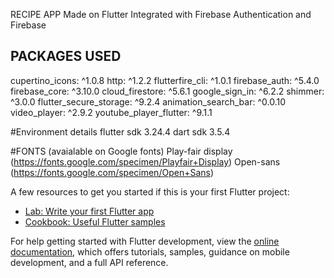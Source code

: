 
RECIPE APP Made on Flutter Integrated with Firebase Authentication and Firebase


## PACKAGES USED
  cupertino_icons: ^1.0.8
  http: ^1.2.2
  flutterfire_cli: ^1.0.1
  firebase_auth: ^5.4.0
  firebase_core: ^3.10.0
  cloud_firestore: ^5.6.1
  google_sign_in: ^6.2.2
  shimmer: ^3.0.0
  flutter_secure_storage: ^9.2.4
  animation_search_bar: ^0.0.10
  video_player: ^2.9.2
  youtube_player_flutter: ^9.1.1

#Environment details
  flutter sdk 3.24.4
  dart sdk 3.5.4

#FONTS (avaialable on Google fonts)
 Play-fair display  (https://fonts.google.com/specimen/Playfair+Display)
 Open-sans  (https://fonts.google.com/specimen/Open+Sans)
 

A few resources to get you started if this is your first Flutter project:

- [Lab: Write your first Flutter app](https://docs.flutter.dev/get-started/codelab)
- [Cookbook: Useful Flutter samples](https://docs.flutter.dev/cookbook)

For help getting started with Flutter development, view the
[online documentation](https://docs.flutter.dev/), which offers tutorials,
samples, guidance on mobile development, and a full API reference.
